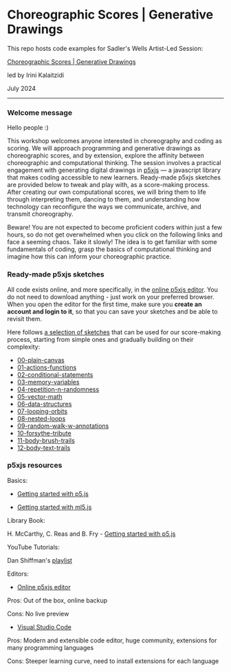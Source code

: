 # Choreographic Scores | Generative Drawings
This repo hosts code examples for Sadler's Wells Artist-Led Session: 

[Choreographic Scores | Generative Drawings](https://www.sadlerswells.com/whats-on/irini-kalaitzidi-artist-led-session-in-person/)

led by Irini Kalaitzidi

July 2024

---
### Welcome message

Hello people :)

This workshop welcomes anyone interested in choreography and coding as scoring. We will approach programming and generative drawings as choreographic scores, and by extension, explore the affinity between choreographic and computational thinking. The session involves a practical engagement with generating digital drawings in [p5xjs](https://p5js.org) — a javascript library that makes coding accessible to new learners. Ready-made p5xjs sketches are provided below to tweak and play with, as a score-making process. After creating our own computational scores, we will bring them to life through interpreting them, dancing to them, and understanding how technology can reconfigure the ways we communicate, archive, and transmit choreography.

Beware! You are not expected to become proficient coders within just a few hours, so do not get overwhelmed when you click on the following links and face a seeming chaos. Take it slowly! The idea is to get familiar with some fundamentals of coding, grasp the basics of computational thinking and imagine how this can inform your choreographic practice. 

### Ready-made p5xjs sketches

All code exists online, and more specifically, in the [online p5xjs editor](https://editor.p5js.org). You do not need to download anything - just work on your preferred browser. When you open the editor for the first time, make sure you **create an account and login to it**, so that you can save your sketches and be able to revisit them.

Here follows [a selection of sketches](https://editor.p5js.org/eri.kalaitzidi/collections/5OB5nicBh) that can be used for our score-making process, starting from simple ones and gradually building on their complexity:

- [00-plain-canvas](https://editor.p5js.org/eri.kalaitzidi/sketches/u-NKY241j)
- [01-actions-functions](https://editor.p5js.org/eri.kalaitzidi/sketches/G2_XzjTgC)
- [02-conditional-statements](https://editor.p5js.org/eri.kalaitzidi/sketches/5zkO7D9oA)
- [03-memory-variables](https://editor.p5js.org/eri.kalaitzidi/sketches/Lacs0o8Ru)
- [04-repetition-n-randomness](https://editor.p5js.org/eri.kalaitzidi/sketches/1aQ9eAgUY)
- [05-vector-math](https://editor.p5js.org/eri.kalaitzidi/sketches/EqVmVzq5c)
- [06-data-structures](https://editor.p5js.org/eri.kalaitzidi/sketches/TOr_cxGDi)
- [07-looping-orbits](https://editor.p5js.org/eri.kalaitzidi/sketches/Jgs_i_LSP)
- [08-nested-loops](https://editor.p5js.org/eri.kalaitzidi/sketches/7y19QSxnP)
- [09-random-walk-w-annotations](https://editor.p5js.org/eri.kalaitzidi/sketches/OkOpxL-c_)
- [10-forsythe-tribute](https://editor.p5js.org/eri.kalaitzidi/sketches/UlsdZ3GZE)
- [11-body-brush-trails](https://editor.p5js.org/eri.kalaitzidi/sketches/uansryzyM)
- [12-body-text-trails](https://editor.p5js.org/eri.kalaitzidi/sketches/uansryzyM)

### p5xjs resources

Basics:

- [Getting started with p5.js](https://p5js.org)

- [Getting started with ml5.js](https://ml5js.org)

Library Book:

H. McCarthy, C. Reas and B. Fry - [Getting started with p5.js](https://openlab.citytech.cuny.edu/emergingmedia/files/2019/03/Make_Getting-Started-with-p5dotjs.pdf)

YouTube Tutorials:

Dan Shiffman's [playlist](https://www.youtube.com/@TheCodingTrain/videos)

Editors:

- [Online p5xjs editor](https://editor.p5js.org)

Pros: Out of the box, online backup

Cons: No live preview

- [Visual Studio Code](https://code.visualstudio.com)

Pros: Modern and extensible code editor, huge community, extensions for many programming languages

Cons: Steeper learning curve, need to install extensions for each language




